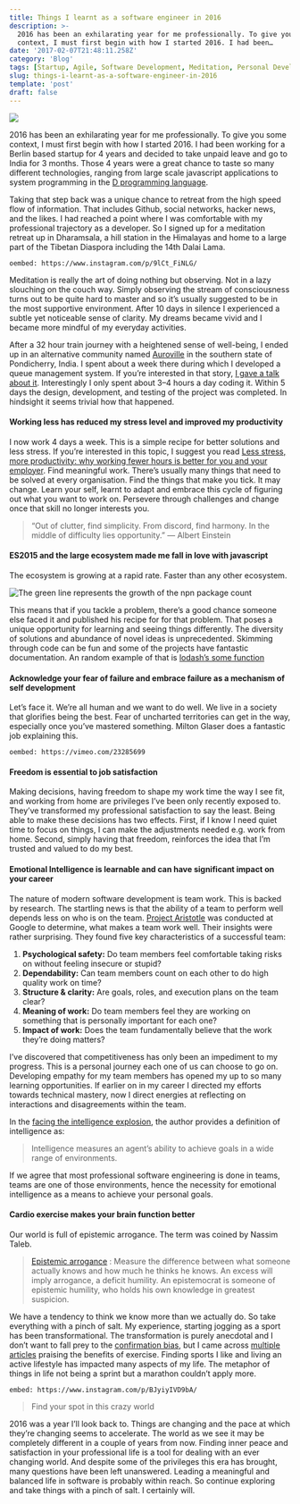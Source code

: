 ```yaml
---
title: Things I learnt as a software engineer in 2016
description: >-
  2016 has been an exhilarating year for me professionally. To give you some
  context, I must first begin with how I started 2016. I had been…
date: '2017-02-07T21:48:11.258Z'
category: 'Blog'
tags: [Startup, Agile, Software Development, Meditation, Personal Development]
slug: things-i-learnt-as-a-software-engineer-in-2016
template: 'post'
draft: false
---
```


![](/media/1__lDRx07uarfldlqbPGf9H__Q.jpeg)

2016 has been an exhilarating year for me professionally. To give you some context, I must first begin with how I started 2016. I had been working for a Berlin based startup for 4 years and decided to take unpaid leave and go to India for 3 months. Those 4 years were a great chance to taste so many different technologies, ranging from large scale javascript applications to system programming in the [D programming language](https://dlang.org/).

Taking that step back was a unique chance to retreat from the high speed flow of information. That includes Github, social networks, hacker news, and the likes. I had reached a point where I was comfortable with my professional trajectory as a developer. So I signed up for a meditation retreat up in Dharamsala, a hill station in the Himalayas and home to a large part of the Tibetan Diaspora including the 14th Dalai Lama.

`oembed: https://www.instagram.com/p/9lCt_FiNLG/`

Meditation is really the art of doing nothing but observing. Not in a lazy slouching on the couch way. Simply observing the stream of consciousness turns out to be quite hard to master and so it’s usually suggested to be in the most supportive environment. After 10 days in silence I experienced a subtle yet noticeable sense of clarity. My dreams became vivid and I became more mindful of my everyday activities.

After a 32 hour train journey with a heightened sense of well-being, I ended up in an alternative community named [Auroville](https://en.wikipedia.org/wiki/Auroville) in the southern state of Pondicherry, India. I spent about a week there during which I developed a queue management system. If you’re interested in that story, [I gave a talk about it](https://www.youtube.com/watch?v=EdB-Vuqtlc0). Interestingly I only spent about 3–4 hours a day coding it. Within 5 days the design, development, and testing of the project was completed. In hindsight it seems trivial how that happened.

#### Working less has reduced my stress level and improved my productivity

I now work 4 days a week. This is a simple recipe for better solutions and less stress. If you’re interested in this topic, I suggest you read [Less stress, more productivity: why working fewer hours is better for you and your employer](https://codewithoutrules.com/2016/08/18/productive-programmer/). Find meaningful work. There’s usually many things that need to be solved at every organisation. Find the things that make you tick. It may change. Learn your self, learnt to adapt and embrace this cycle of figuring out what you want to work on. Persevere through challenges and change once that skill no longer interests you.

> “Out of clutter, find simplicity. From discord, find harmony. In the middle of difficulty lies opportunity.” ― Albert Einstein

#### ES2015 and the large ecosystem made me fall in love with javascript

The ecosystem is growing at a rapid rate. Faster than any other ecosystem.

![The green line represents the growth of the npn package count](/media/1__DMDY__ncqAgCpinp0MEz7nA.png)

This means that if you tackle a problem, there’s a good chance someone else faced it and published his recipe for for that problem. That poses a unique opportunity for learning and seeing things differently. The diversity of solutions and abundance of novel ideas is unprecedented. Skimming through code can be fun and some of the projects have fantastic documentation. An random example of that is [lodash’s some function](https://github.com/lodash/lodash/blob/master/some.js)

#### Acknowledge your fear of failure and embrace failure as a mechanism of self development

Let’s face it. We’re all human and we want to do well. We live in a society that glorifies being the best. Fear of uncharted territories can get in the way, especially once you’ve mastered something. Milton Glaser does a fantastic job explaining this.

`oembed: https://vimeo.com/23285699`

#### Freedom is essential to job satisfaction

Making decisions, having freedom to shape my work time the way I see fit, and working from home are privileges I’ve been only recently exposed to. They’ve transformed my professional satisfaction to say the least. Being able to make these decisions has two effects. First, if I know I need quiet time to focus on things, I can make the adjustments needed e.g. work from home. Second, simply having that freedom, reinforces the idea that I’m trusted and valued to do my best.

#### Emotional Intelligence is learnable and can have significant impact on your career

The nature of modern software development is team work. This is backed by research. The startling news is that the ability of a team to perform well depends less on who is on the team. [Project Aristotle](https://www.nytimes.com/2016/02/28/magazine/what-google-learned-from-its-quest-to-build-the-perfect-team.html?_r=0) was conducted at Google to determine, what makes a team work well. Their insights were rather surprising. They found five key characteristics of a successful team:

1.  **Psychological safety:** Do team members feel comfortable taking risks on without feeling insecure or stupid?
2.  **Dependability:** Can team members count on each other to do high quality work on time?
3.  **Structure & clarity:** Are goals, roles, and execution plans on the team clear?
4.  **Meaning of work:** Do team members feel they are working on something that is personally important for each one?
5.  **Impact of work:** Does the team fundamentally believe that the work they’re doing matters?

I’ve discovered that competitiveness has only been an impediment to my progress. This is a personal journey each one of us can choose to go on. Developing empathy for my team members has opened my up to so many learning opportunities. If earlier on in my career I directed my efforts towards technical mastery, now I direct energies at reflecting on interactions and disagreements within the team.

In the [facing the intelligence explosion](http://intelligenceexplosion.com/), the author provides a definition of intelligence as:

> Intelligence measures an agent’s ability to achieve goals in a wide range of environments.

If we agree that most professional software engineering is done in teams, teams are one of those environments, hence the necessity for emotional intelligence as a means to achieve your personal goals.

#### Cardio exercise makes your brain function better

Our world is full of epistemic arrogance. The term was coined by Nassim Taleb.

> [Epistemic arrogance](http://www.fooledbyrandomness.com/glossary.pdf) : Measure the difference between what someone actually knows and how much he thinks he knows. An excess will imply arrogance, a deficit humility. An epistemocrat is someone of epistemic humility, who holds his own knowledge in greatest suspicion.

We have a tendency to think we know more than we actually do. So take everything with a pinch of salt. My experience, starting jogging as a sport has been transformational. The transformation is purely anecdotal and I don’t want to fall prey to the [confirmation bias](https://en.wikipedia.org/wiki/Confirmation_bias), but I came across [multiple](https://www.theguardian.com/education/2016/jun/18/how-physical-exercise-makes-your-brain-work-better) [articles](http://www.health.harvard.edu/blog/regular-exercise-changes-brain-improve-memory-thinking-skills-201404097110) praising the benefits of exercise. Finding sports I like and living an active lifestyle has impacted many aspects of my life. The metaphor of things in life not being a sprint but a marathon couldn’t apply more.

`embed: https://www.instagram.com/p/BJyiyIVD9bA/`

> Find your spot in this crazy world

2016 was a year I’ll look back to. Things are changing and the pace at which they’re changing seems to accelerate. The world as we see it may be completely different in a couple of years from now. Finding inner peace and satisfaction in your professional life is a tool for dealing with an ever changing world. And despite some of the privileges this era has brought, many questions have been left unanswered. Leading a meaningful and balanced life in software is probably within reach. So continue exploring and take things with a pinch of salt. I certainly will.
